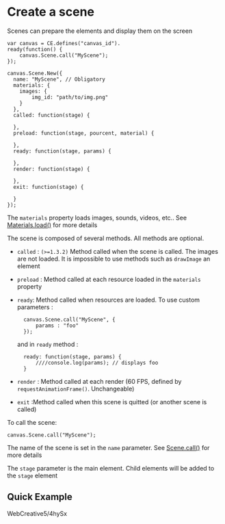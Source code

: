 # Create a scene

Scenes can prepare the elements and display them on the screen

    var canvas = CE.defines("canvas_id").
	ready(function() {
		canvas.Scene.call("MyScene");
	});
			
    canvas.Scene.New({
	  name: "MyScene", // Obligatory
	  materials: {
		images: {
			img_id: "path/to/img.png"
		}
	  },
      called: function(stage) {

      },
	  preload: function(stage, pourcent, material) {
	
	  },
	  ready: function(stage, params) {
		
	  },
	  render: function(stage) {
		
	  },
	  exit: function(stage) {
	
	  }
    });

The `materials` property loads images, sounds, videos, etc.. See [Materials.load()](http://canvasengine.net/doc/?p=core.materials.load) for more details

The scene is composed of several methods. All methods are optional.

* `called` : `(>=1.3.2)` Method called when the scene is called. The images are not loaded. It is impossible to use methods such as `drawImage` an element
* `preload` : Method called at each resource loaded  in the `materials` property
* `ready`: Method called when resources are loaded. To use custom parameters :

        canvas.Scene.call("MyScene", {
			params : "foo"
		});

    and in `ready` method :
    
        ready: function(stage, params) {
		    ////console.log(params); // displays foo
	    }
        

* `render` : Method called at each render (60 FPS, defined by `requestAnimationFrame()`. Unchangeable)
* `exit` :Method called when this scene is quitted (or another scene is called)

To call the scene:

    canvas.Scene.call("MyScene");

The name of the scene is set in the `name` parameter. See [Scene.call()](http://canvasengine.net/doc/?p=core.scene.call) for more details

The `stage` parameter is the main element. Child elements will be added to the `stage` element

## Quick Example ##

<jsfiddle>WebCreative5/4hySx</jsfiddle>

